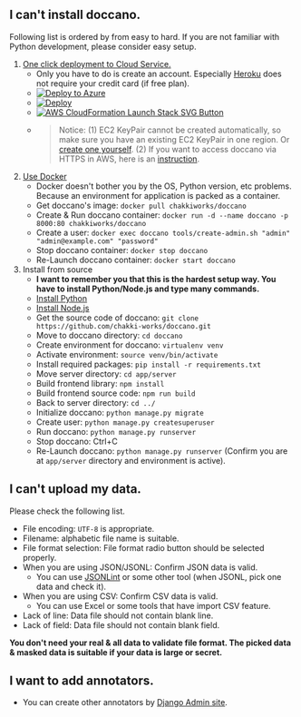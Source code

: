 ## I can't install doccano.

Following list is ordered by from easy to hard. If you are not familiar with Python development, please consider easy setup.

1. [One click deployment to Cloud Service.](https://github.com/chakki-works/doccano#deployment)
   * Only you have to do is create an account. Especially [Heroku](https://www.heroku.com/home) does not require your credit card (if free plan).
   * [![Deploy to Azure](https://azuredeploy.net/deploybutton.svg)](https://portal.azure.com/#create/Microsoft.Template/uri/https%3A%2F%2Fraw.githubusercontent.com%2Fchakki-works%2Fdoccano%2Fmaster%2Fazuredeploy.json)
   * [![Deploy](https://www.herokucdn.com/deploy/button.svg)](https://heroku.com/deploy)
   * [![AWS CloudFormation Launch Stack SVG Button](https://cdn.rawgit.com/buildkite/cloudformation-launch-stack-button-svg/master/launch-stack.svg)](https://us-east-1.console.aws.amazon.com/cloudformation/home?region=us-east-1#/stacks/create/review?templateURL=https://s3-external-1.amazonaws.com/cf-templates-10vry9l3mp71r-us-east-1/20190732wl-new.templatexloywxxyimi&stackName=doccano)
   * > Notice: (1) EC2 KeyPair cannot be created automatically, so make sure you have an existing EC2 KeyPair in one region. Or [create one yourself](https://docs.aws.amazon.com/AWSEC2/latest/UserGuide/ec2-key-pairs.html#having-ec2-create-your-key-pair). (2) If you want to access doccano via HTTPS in AWS, here is an [instruction](https://github.com/chakki-works/doccano/wiki/HTTPS-setting-for-doccano-in-AWS).
2. [Use Docker](https://docs.docker.com/install/)
   * Docker doesn't bother you by the OS, Python version, etc problems. Because an environment for application is packed as a container.
   * Get doccano's image: `docker pull chakkiworks/doccano`
   * Create & Run doccano container: `docker run -d --name doccano -p 8000:80 chakkiworks/doccano`
   * Create a user: `docker exec doccano tools/create-admin.sh "admin" "admin@example.com" "password"`
   * Stop doccano container: `docker stop doccano`
   * Re-Launch doccano container: `docker start doccano`
3. Install from source
   * **I want to remember you that this is the hardest setup way. You have to install Python/Node.js and type many commands.**
   * [Install Python](https://www.python.org/downloads/)
   * [Install Node.js](https://nodejs.org/en/download/)
   * Get the source code of doccano: `git clone https://github.com/chakki-works/doccano.git`
   * Move to doccano directory: `cd doccano`
   * Create environment for doccano: `virtualenv venv`
   * Activate environment: `source venv/bin/activate`
   * Install required packages: `pip install -r requirements.txt`
   * Move server directory: `cd app/server`
   * Build frontend library: `npm install`
   * Build frontend source code: `npm run build`
   * Back to server directory: `cd ../`
   * Initialize doccano: `python manage.py migrate`
   * Create user: `python manage.py createsuperuser`
   * Run doccano: `python manage.py runserver`
   * Stop doccano: Ctrl+C
   * Re-Launch doccano: `python manage.py runserver` (Confirm you are at `app/server` directory and environment is active).

## I can't upload my data.

Please check the following list.

- File encoding: `UTF-8` is appropriate.
- Filename: alphabetic file name is suitable.
- File format selection: File format radio button should be selected properly.
- When you are using JSON/JSONL: Confirm JSON data is valid.
  - You can use [JSONLint](https://jsonlint.com/) or some other tool (when JSONL, pick one data and check it).
- When you are using CSV: Confirm CSV data is valid.
  - You can use Excel or some tools that have import CSV feature. 
- Lack of line: Data file should not contain blank line.
- Lack of field: Data file should not contain blank field.

**You don't need your real & all data to validate file format. The picked data & masked data is suitable if your data is large or secret.**

## I want to add annotators.

* You can create other annotators by [Django Admin site](https://djangobook.com/django-admin-site/).

